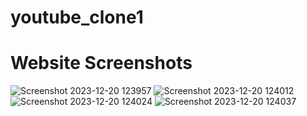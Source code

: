 # youtube_clone1


# Website Screenshots

![Screenshot 2023-12-20 123957](https://github.com/Rajar12345/youtube_clone1/assets/124551189/180170ca-3f6d-40e9-a868-84083f90f1ee)
![Screenshot 2023-12-20 124012](https://github.com/Rajar12345/youtube_clone1/assets/124551189/995cb4fb-7464-4583-9ef9-d99f28b8e2a2)
![Screenshot 2023-12-20 124024](https://github.com/Rajar12345/youtube_clone1/assets/124551189/aa233456-bd8e-45bc-b4ca-017eacc1586c)
![Screenshot 2023-12-20 124037](https://github.com/Rajar12345/youtube_clone1/assets/124551189/9f231870-3c6d-4480-b217-4ae56f208092)
